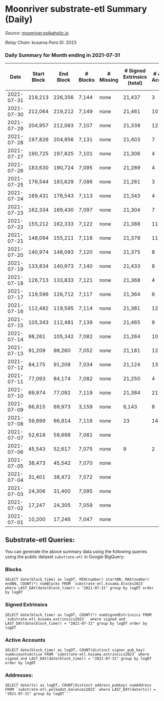 # Moonriver substrate-etl Summary (Daily)

_Source_: [moonriver.polkaholic.io](https://moonriver.polkaholic.io)

*Relay Chain*: kusama
*Para ID*: 2023



### Daily Summary for Month ending in 2021-07-31


| Date | Start Block | End Block | # Blocks | # Missing | # Signed Extrinsics (total) | # Active Accounts | # Addresses with Balances | # Events | # Transfers | # XCM Transfers In | # XCM Transfers Out |
| ---- | ----------- | --------- | -------- | --------- | --------------------------- | ----------------- | ------------------------- | -------- | ----------- | ------------------ | ------------------- |
| 2021-07-31 | 219,213 | 226,356 | 7,144 | none  | 21,437 | 3 | 120 | 23,656 |   |   |   |
| 2021-07-30 | 212,064 | 219,212 | 7,149 | none  | 21,461 | 10 |  | 23,698 |   |   |   |
| 2021-07-29 | 204,957 | 212,063 | 7,107 | none  | 21,338 | 12 |  | 23,508 |   |   |   |
| 2021-07-28 | 197,826 | 204,956 | 7,131 | none  | 21,403 | 7 |  | 23,674 |   |   |   |
| 2021-07-27 | 190,725 | 197,825 | 7,101 | none  | 21,306 | 4 |  | 23,583 |   |   |   |
| 2021-07-26 | 183,630 | 190,724 | 7,095 | none  | 21,289 | 4 |  | 23,454 |   |   |   |
| 2021-07-25 | 176,544 | 183,629 | 7,086 | none  | 21,261 | 3 |  | 23,506 |   |   |   |
| 2021-07-24 | 169,431 | 176,543 | 7,113 | none  | 21,343 | 4 |  | 23,602 |   |   |   |
| 2021-07-23 | 162,334 | 169,430 | 7,097 | none  | 21,304 | 7 |  | 23,455 |   |   |   |
| 2021-07-22 | 155,212 | 162,333 | 7,122 | none  | 21,388 | 11 |  | 23,612 |   |   |   |
| 2021-07-21 | 148,094 | 155,211 | 7,118 | none  | 21,378 | 11 |  | 23,590 | 3 ($186,317) |   |   |
| 2021-07-20 | 140,974 | 148,093 | 7,120 | none  | 21,375 | 8 |  | 23,438 |   |   |   |
| 2021-07-19 | 133,834 | 140,973 | 7,140 | none  | 21,433 | 8 |  | 23,304 |   |   |   |
| 2021-07-18 | 126,713 | 133,833 | 7,121 | none  | 21,368 | 4 |  | 23,208 |   |   |   |
| 2021-07-17 | 119,596 | 126,712 | 7,117 | none  | 21,364 | 6 |  | 23,211 |   |   |   |
| 2021-07-16 | 112,482 | 119,595 | 7,114 | none  | 21,381 | 12 |  | 22,801 | 8 ($978,544) |   |   |
| 2021-07-15 | 105,343 | 112,481 | 7,139 | none  | 21,465 | 9 |  | 23,004 |   |   |   |
| 2021-07-14 | 98,261 | 105,342 | 7,082 | none  | 21,264 | 10 |  | 22,549 |   |   |   |
| 2021-07-13 | 91,209 | 98,260 | 7,052 | none  | 21,181 | 12 |  | 22,235 | 6 ($372,634) |   |   |
| 2021-07-12 | 84,175 | 91,208 | 7,034 | none  | 21,124 | 13 |  | 21,920 | 8 ($496,846) |   |   |
| 2021-07-11 | 77,093 | 84,174 | 7,082 | none  | 21,250 | 4 |  | 21,969 |   |   |   |
| 2021-07-10 | 69,974 | 77,092 | 7,119 | none  | 21,384 | 21 |  | 21,927 | 5 ($7,573.87) |   |   |
| 2021-07-09 | 66,815 | 69,973 | 3,159 | none  | 6,143 | 8 |  | 9,830 | 8 ($248,423) |   |   |
| 2021-07-08 | 59,699 | 66,814 | 7,116 | none  | 23 | 14 |  | 21,914 | 28 ($192,376) |   |   |
| 2021-07-07 | 52,618 | 59,698 | 7,081 | none  |  |  |  | 21,657 |   |   |   |
| 2021-07-06 | 45,543 | 52,617 | 7,075 | none  | 9 | 2 |  | 21,679 |   |   |   |
| 2021-07-05 | 38,473 | 45,542 | 7,070 | none  |  |  |  | 21,623 |   |   |   |
| 2021-07-04 | 31,401 | 38,472 | 7,072 | none  |  |  |  | 21,647 |   |   |   |
| 2021-07-03 | 24,306 | 31,400 | 7,095 | none  |  |  |  | 21,696 |   |   |   |
| 2021-07-02 | 17,247 | 24,305 | 7,059 | none  |  |  |  | 21,604 |   |   |   |
| 2021-07-01 | 10,200 | 17,246 | 7,047 | none  |  |  |  | 21,566 |   |   |   |

## Substrate-etl Queries:
You can generate the above summary data using the following queries using the public dataset `substrate-etl` in Google BigQuery:


### Blocks
```
SELECT date(block_time) as logDT, MIN(number) startBN, MAX(number) endBN, COUNT(*) numBlocks FROM `substrate-etl.kusama.blocks2023`  where LAST_DAY(date(block_time)) = "2021-07-31" group by logDT order by logDT
```


### Signed Extrinsics
```
SELECT date(block_time) as logDT, COUNT(*) numSignedExtrinsics FROM `substrate-etl.kusama.extrinsics2023`  where signed and LAST_DAY(date(block_time)) = "2021-07-31" group by logDT order by logDT
```


### Active Accounts
```
SELECT date(block_time) as logDT, COUNT(distinct signer_pub_key) numAccountsActive FROM `substrate-etl.kusama.extrinsics2023` where signed and LAST_DAY(date(block_time)) = "2021-07-31" group by logDT order by logDT
```


### Addresses:
```
SELECT date(ts) as logDT, COUNT(distinct address_pubkey) numAddress FROM `substrate-etl.polkadot.balances2023` where LAST_DAY(date(ts)) = "2021-07-31" group by logDT```

